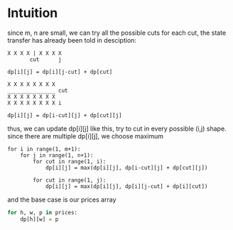 # Intuition

since m, n are small, we can try all the possible cuts
for each cut, the state transfer has already been told in desciption:

```
X X X X | X X X X
       cut      j

dp[i][j] = dp[i][j-cut] + dp[cut]
```

```
X X X X X X X X
_______________ cut
X X X X X X X X 
X X X X X X X X i

dp[i][j] = dp[i-cut][j] + dp[cut][j]
```


thus, we can update dp[i][j] like this, try to cut in every possible (i,j) shape.
since there are multiple dp[i][j], we choose maximum

```
for i in range(1, m+1):
    for j in range(1, n+1):
        for cut in range(1, i):
            dp[i][j] = max(dp[i][j], dp[i-cut][j] + dp[cut][j])

        for cut in range(1, j):
            dp[i][j] = max(dp[i][j], dp[i][j-cut] + dp[i][cut])
```

and the base case is our prices array
```py
for h, w, p in prices:
    dp[h][w] = p
```